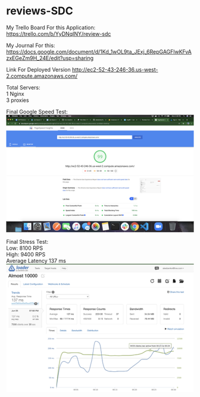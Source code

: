 # reviews-SDC

My Trello Board For this Application: <br />
  https://trello.com/b/YyDNqINY/review-sdc <br />

My Journal For this:
  https://docs.google.com/document/d/1Kd_1wOL9ta_JExj_6RepGAGFlwKFvAzxEGeZm9H_24E/edit?usp=sharing <br />

Link For Deployed Version
  http://ec2-52-43-246-36.us-west-2.compute.amazonaws.com/ <br />

  Total Servers:<br />
    1 Nginx <br />
    3 proxies <br />


Final Google Speed Test: <br />
  ![alt text](./finalGoogleSpeedInsight.png)


Final Stress Test: <br />
  Low: 8100 RPS <br />
  High: 9400 RPS <br />
  Average Latency 137 ms <br />
  ![Final Stress Test](./stressTest.png)